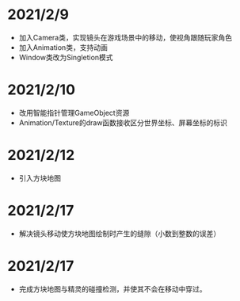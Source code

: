 # 2021/2/9
* 加入Camera类，实现镜头在游戏场景中的移动，使视角跟随玩家角色
* 加入Animation类，支持动画
* Window类改为Singletion模式
# 2021/2/10
* 改用智能指针管理GameObject资源
* Animation/Texture的draw函数接收区分世界坐标、屏幕坐标的标识
# 2021/2/12
* 引入方块地图
# 2021/2/17
* 解决镜头移动使方块地图绘制时产生的缝隙（小数到整数的误差）
# 2021/2/17
* 完成方块地图与精灵的碰撞检测，并使其不会在移动中穿过。
